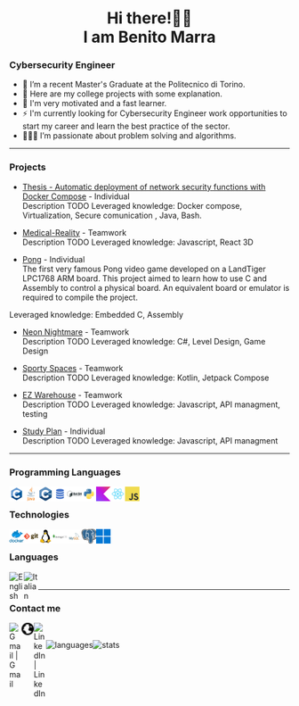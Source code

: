 <h1 align="center">Hi there!👋🏻<br>I am Benito Marra</h1>
<h3>Cybersecurity Engineer</h3>

- 🌱 I’m a recent Master's Graduate at the Politecnico di Torino.
- 🔭 Here  are my college projects with some explanation.
- 📄 I'm very motivated and a fast learner.
- ⚡ I'm currently looking for Cybersecurity Engineer work opportunities to start my career and learn the best practice of the sector.
- 👨🏻‍💻 I’m passionate about problem solving and algorithms.<br>

---

### Projects ###
- [Thesis - Automatic deployment of network security functions with Docker Compose](https://github.com/FatBenny99/Thesis-Verefoo) - Individual<br>
Description TODO
Leveraged knowledge: Docker compose, Virtualization, Secure comunication , Java, Bash.

- [Medical-Reality](https://github.com/FatBenny99/Medical-Reality) - Teamwork<br>
Description TODO
Leveraged knowledge: Javascript, React 3D

- [Pong](https://github.com/FatBenny99/Pong) - Individual<br>
  The first very famous Pong video game developed on a LandTiger LPC1768 ARM board. This project aimed to learn how to use C and Assembly to control a physical board. An equivalent board or emulator is required to compile the project. <br>

Leveraged knowledge: Embedded C, Assembly

- [Neon Nightmare](https://github.com/chettilaura/Neon-Nightmare) - Teamwork<br>
Description TODO
Leveraged knowledge: C#, Level Design, Game Design

- [Sporty Spaces](https://github.com/FatBenny99/Sporty-Spaces) - Teamwork<br>
Description TODO
Leveraged knowledge: Kotlin, Jetpack Compose

- [EZ Warehouse](https://github.com/FatBenny99/EZ-WAREHOUSE) - Teamwork<br>
Description TODO
Leveraged knowledge: Javascript, API managment, testing

- [Study Plan](https://github.com/FatBenny99/Study-Plan) - Individual<br>
Description TODO
Leveraged knowledge: Javascript, API managment

---

### Programming Languages ###
<img align="left" alt="C" width="26px" src="https://github.com/github/explore/blob/main/topics/c/c.png"/>
<img align="left" alt="Java" width="26px" src="https://github.com/github/explore/blob/main/topics/java/java.png"/>
<img align="left" alt="C++" width="26px" src="https://github.com/github/explore/blob/main/topics/cpp/cpp.png"/>
<img align="left" alt="SQL" width="26px" src="https://github.com/github/explore/blob/main/topics/sql/sql.png"/>
<img align="left" alt="bash" width="26px" src="https://github.com/github/explore/blob/main/topics/bash/bash.png"/>
<img align="left" alt="Python" width="26px" src="https://github.com/github/explore/blob/main/topics/python/python.png"/>
<img align="left" alt="Kotlin" width="26px" src="https://github.com/github/explore/blob/main/topics/kotlin/kotlin.png"/>
<img align="left" alt="React" width="26px" src="https://github.com/github/explore/blob/main/topics/react/react.png"/>
<img align="left" alt="JavaScript" width="26px" src="https://github.com/github/explore/blob/main/topics/javascript/javascript.png"/><br>

### Technologies ###
<img align="left" alt="Docker" width="26px" src="https://github.com/github/explore/blob/main/topics/docker/docker.png"/>
<img align="left" alt="Git" width="26px" src="https://github.com/github/explore/blob/main/topics/git/git.png"/>
<img align="left" alt="Linux" width="26px" src="https://github.com/github/explore/blob/main/topics/linux/linux.png"/>
<img align="left" alt="MongoDB" width="26px" src="https://github.com/github/explore/blob/main/topics/mongodb/mongodb.png"/>
<img align="left" alt="MySQL" width="26px" src="https://github.com/github/explore/blob/main/topics/mysql/mysql.png"/>
<img align="left" alt="postgreSQL" width="26px" src="https://github.com/github/explore/blob/main/topics/postgresql/postgresql.png"/>
<img align="left" alt="Windows" width="26px" src="https://github.com/github/explore/blob/main/topics/windows/windows.png"/><br>

### Languages ###
<img align="left" alt="English" width="26px" src="https://unpkg.com/language-icons/icons/en.svg"/>
<img align="left" alt="Italian" width="26px" src="https://unpkg.com/language-icons/icons/it.svg"/><br>

---

### Contact me ###
[<img align="left" alt="Gmail | Gmail" width="22px" src="https://cdn.jsdelivr.net/npm/simple-icons@v3/icons/gmail.svg"/>][gmail]
[<img align="left" alt="Website | Website" width="22px" src="https://raw.githubusercontent.com/iconic/open-iconic/master/svg/globe.svg"/>][website]
[<img align="left" alt="LinkedIn | LinkedIn" width="22px" src="https://cdn.jsdelivr.net/npm/simple-icons@v3/icons/linkedin.svg"/>][linkedin] <br>

[gmail]: mailto:benitomarra@gmail.com
[website]: https://github.com/FatBenny99
[linkedin]: https://www.linkedin.com/in/benito-marra-5019012a7/

<img align="left" alt="languages" src="https://github-readme-stats.vercel.app/api/top-langs?username=FatBenny99&show_icons=true&locale=en&layout=compact&theme=dracula"/>
<p>&nbsp;<img align="left" src="https://github-readme-stats.vercel.app/api?username=FatBenny99&show_icons=true&locale=en&theme=dracula" alt="stats"/></p>
<!--
**FatBenny99/FatBenny99** is a ✨ _special_ ✨ repository because its `README.md` (this file) appears on your GitHub profile.

Here are some ideas to get you started:

- 🔭 I’m currently working on ...
- 🌱 I’m currently learning ...
- 👯 I’m looking to collaborate on ...
- 🤔 I’m looking for help with ...
- 💬 Ask me about ...
- 📫 How to reach me: ...
- 😄 Pronouns: ...
- ⚡ Fun fact: ...
-->
